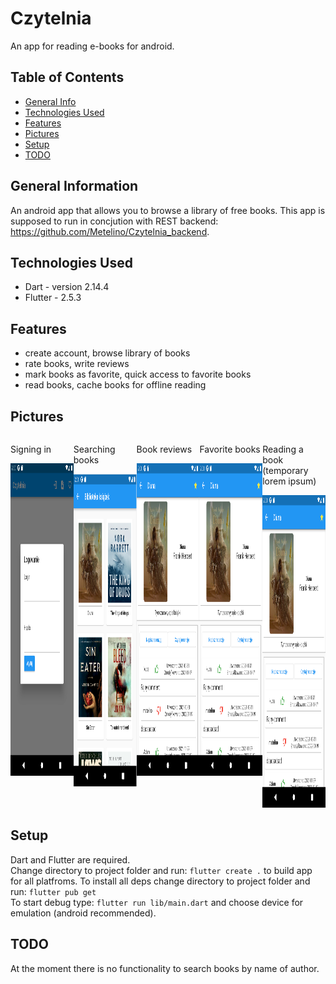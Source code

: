 # Czytelnia

An app for reading e-books for android.

## Table of Contents
* [General Info](#general-information)
* [Technologies Used](#technologies-used)
* [Features](#features)
* [Pictures](#pictures)
* [Setup](#setup)
* [TODO](#todo)

## General Information

An android app that allows you to browse a library of free books.
This app is supposed to run in concjution with REST backend: https://github.com/Metelino/Czytelnia_backend. 

## Technologies Used

- Dart - version 2.14.4
- Flutter - 2.5.3

## Features

- create account, browse library of books
- rate books, write reviews
- mark books as favorite, quick access to favorite books
- read books, cache books for offline reading

## Pictures
<div style='display:flex; flex-direction: row'>
  <div>
    <p>Signing in</p>
    <img src='./img/logowanie.png' width=300 height=500>
  </div>
  <div>
    <p>Searching books</p>
    <img src='./img/library.png' width=300 height=500>
  </div>
  <div>
    <p>Book reviews</p>
    <img src='./img/comments.png' width=300 height=500>
   </div>
  <div>
    <p>Favorite books</p>
    <img src='./img/comments.png' width=300 height=500>
  </div>
  <div>
    <p>Reading a book (temporary lorem ipsum)</p>
    <img src='./img/comments.png' width=300 height=500>
  </div>
</div>

## Setup
Dart and Flutter are required.\
Change directory to project folder and run: `flutter create .` to build app for all platfroms.
To install all deps change directory to project folder and run: `flutter pub get`\
To start debug type: `flutter run lib/main.dart` and choose device for emulation (android recommended).

## TODO
At the moment there is no functionality to search books by name of author.
